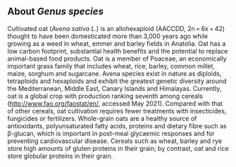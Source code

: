 About *Genus species*
---------------------

Cultivated oat (*Avena sativa L.*) is an allohexaploid (AACCDD, 2n = 6x = 42) thought to have been domesticated more than 3,000 years ago while growing as a weed in wheat, emmer and barley fields in Anatolia.
Oat has a low carbon footprint, substantial health benefits and the potential to replace animal-based food products. Oat is a member of Poaceae, an economically important grass family that includes wheat, rice, barley, common millet, maize, sorghum and sugarcane. Avena species exist in nature as diploids, tetraploids and hexaploids and exhibit the greatest genetic diversity around the Mediterranean, Middle East, Canary Islands and Himalayas. Currently, oat is a global crop with production ranking seventh among cereals (http://www.fao.org/faostat/en/, accessed May 2021). Compared with that of other cereals, oat cultivation requires fewer treatments with insecticides, fungicides or fertilizers. Whole-grain oats are a healthy source of antioxidants, polyunsaturated fatty acids, proteins and dietary fibre such as β-glucan, which is important in post-meal glycaemic responses and for preventing cardiovascular disease. Cereals such as wheat, barley and rye store high amounts of gluten proteins in their grain; by contrast, oat and rice store globular proteins in their grain.

